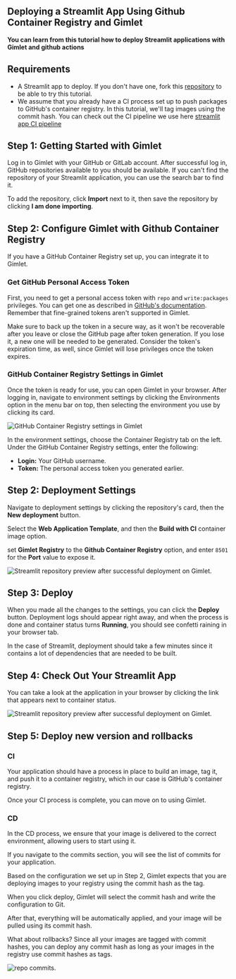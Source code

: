 ## Deploying a Streamlit App Using Github Container Registry and Gimlet

**You can learn from this tutorial how to deploy Streamlit applications with Gimlet and github actions**

## Requirements

- A Streamlit app to deploy. If you don't have one, fork this [repository](https://github.com/YoucefGuichi/streamlit-app) to be able to try this tutorial.
- We assume that you already have a CI process set up to push packages to GitHub's container registry. In this tutorial, we'll tag images using the commit hash. You can check out the CI pipeline we use here [streamlit app CI pipeline](https://github.com/YoucefGuichi/streamlit-app/blob/main/.github/workflows/pipeline.yaml#L29-L38)

## Step 1: Getting Started with Gimlet

Log in to Gimlet with your GitHub or GitLab account. After successful log in, GitHub repositories available to you should be available. If you can't find the repository of your Streamlit application, you can use the search bar to find it.

To add the repository, click **Import** next to it, then save the repository by clicking **I am done importing**.

## Step 2: Configure Gimlet with Github Container Registry

If you have a GitHub Container Registry set up, you can integrate it to Gimlet.

### Get GitHub Personal Access Token

First, you need to get a personal access token with `repo` and `write:packages` privileges. You can get one as described in [GitHub's documentation](https://docs.github.com/en/authentication/keeping-your-account-and-data-secure/managing-your-personal-access-tokens#creating-a-personal-access-token-classic). Remember that fine-grained tokens aren't supported in Gimlet.

Make sure to back up the token in a secure way, as it won't be recoverable after you leave or close the GitHub page after token generation. If you lose it, a new one will be needed to be generated. Consider the token's expiration time, as well, since Gimlet will lose privileges once the token expires.

### GitHub Container Registry Settings in Gimlet

Once the token is ready for use, you can open Gimlet in your browser. After logging in, navigate to environment settings by clicking the Environments option in the menu bar on top, then selecting the environment you use by clicking its card.

![GitHub Container Registry settings in Gimlet](/docs/screenshots/registries/gimlet-io-github-container-registry.png)

In the environment settings, choose the Container Registry tab on the left. Under the GitHub Container Registry settings, enter the following:

- **Login:** Your GitHub username.
- **Token:** The personal access token you generated earlier.

## Step 2: Deployment Settings

Navigate to deployment settings by clicking the repository's card, then the **New deployment** button.

Select the **Web Application Template**, and then the **Build with CI** container image option.

set **Gimlet Registry** to the **Github Container Registry** option, and enter `8501` for the **Port** value to expose it.

![Streamlit repository preview after successful deployment on Gimlet.](/docs/screenshots/streamlit-deployment/deployments-settings.png)

## Step 3: Deploy

When you made all the changes to the settings, you can click the **Deploy** button. Deployment logs should appear right away, and when the process is done and container status turns **Running**, you should see confetti raining in your browser tab.

In the case of Streamlit, deployment should take a few minutes since it contains a lot of dependencies that are needed to be built.

## Step 4: Check Out Your Streamlit App

You can take a look at the application in your browser by clicking the link that appears next to container status.

![Streamlit repository preview after successful deployment on Gimlet.](/docs/screenshots/streamlit-deployment/service-card.png)

## Step 5: Deploy new version and rollbacks

### CI

Your application should have a process in place to build an image, tag it, and push it to a container registry, which in our case is GitHub's container registry.

Once your CI process is complete, you can move on to using Gimlet.

### CD

In the CD process, we ensure that your image is delivered to the correct environment, allowing users to start using it.

If you navigate to the commits section, you will see the list of commits for your application.

Based on the configuration we set up in Step 2, Gimlet expects that you are deploying images to your registry using the commit hash as the tag.

When you click deploy, Gimlet will select the commit hash and write the configuration to Git.

After that, everything will be automatically applied, and your image will be pulled using its commit hash.

What about rollbacks? Since all your images are tagged with commit hashes, you can deploy any commit hash as long as your images in the registry use commit hashes as tags.

![repo commits.](/docs/screenshots/streamlit-deployment/commits.png)
